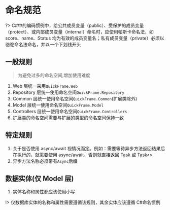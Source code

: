 ﻿# 命名规范

?> C#中的编码惯例中，给公共成员变量（public）、受保护的成员变量（protect）、或内部成员变量（internal）命名时，应使用帕斯卡命名法，如 score、name、Status 均为有效的成员变量名；私有成员变量（private）必须以骆驼命名法命名，并以一个下划线开头

## 一般规则

> 为避免过多的命名空间,增加使用难度

1. Web 层统一采用`QuickFrame.Web`
2. Repository 层统一使用命名空间`QuickFrame.Repository`
3. Common 层统一使用命名空间`QuickFrame.Common`(扩展类除外)
4. Model 层统一使用命名空间`QuickFrame.Model`
5. Controllers 层统一使用命名空间`QuickFrame.Controllers`
6. 扩展类的命名空间需要与扩展的类型的命名空间保持一致

## 特定规则

1. 关于是否使用 async/await 视情况而定。例如：需要等待异步方法返回结果后在执行的，就需要使用 async/await，否则就直接返回 Task 或 Task<>
2. 异步方法名称必须带有`Async`后缀

## 数据实体(仅 Model 层)

1. 实体名称和属性都应该使用小写

!> 仅数据库实体的名称和属性需要遵循该规则，其余实体应该遵循 C#命名惯例
